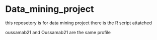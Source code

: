 # Data_mining_project
this reposetory is for data mining project 
there is the R script attatched 

oussamab21 and Oussamab21 are the same profile  